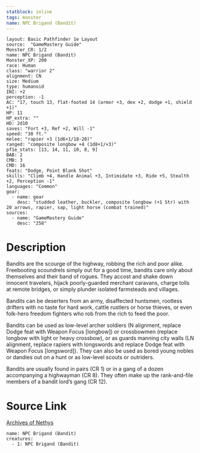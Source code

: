 ```yaml
---
statblock: inline
tags: monster
name: NPC Brigand (Bandit)
---
```

```statblock
layout: Basic Pathfinder 1e Layout
source:  "GameMastery Guide"
Monster_CR: 1/2
name: NPC Brigand (Bandit)
Monster_XP: 200
race: Human
class: "warrior 2"
alignment: CN
size: Medium
type: humanoid
INI: +2
perception: -1
AC: "17, touch 13, flat-footed 14 (armor +3, dex +2, dodge +1, shield +1)"
HP: 11
HP_extra: ""
HD: 2d10
saves: "Fort +3, Ref +2, Will -1"
speed: "30 ft."
melee: "rapier +3 (1d6+1/18-20)"
ranged: "composite longbow +4 (1d8+1/×3)"
pf1e_stats: [13, 14, 11, 10, 8, 9]
BAB: 2
CMB: 3
CMD: 16
feats: "Dodge, Point Blank Shot"
skills: "Climb +4, Handle Animal +3, Intimidate +3, Ride +5, Stealth +2, Perception -1"
languages: "Common"
gear:
  - name: gear
    desc: "studded leather, buckler, composite longbow (+1 Str) with 20 arrows, rapier, sap, light horse (combat trained)"
sources:
  - name: "GameMastery Guide"
    desc: "258"
```
# Description
Bandits are the scourge of the highway, robbing the rich and poor alike. Freebooting scoundrels simply out for a good time, bandits care only about themselves and their band of rogues. They accost and shake down innocent travelers, hijack poorly-guarded merchant caravans, charge tolls at remote bridges, or simply plunder isolated farmsteads and villages.

Bandits can be deserters from an army, disaffected huntsmen, rootless drifters with no taste for hard work, cattle rustlers or horse thieves, or even folk-hero freedom fighters who rob from the rich to feed the poor.

Bandits can be used as low-level archer soldiers (N alignment, replace Dodge feat with Weapon Focus [longbow]) or crossbowmen (replace longbow with light or heavy crossbow), or as guards manning city walls (LN alignment, replace rapiers with longswords and replace Dodge feat with Weapon Focus [longsword]). They can also be used as bored young nobles or dandies out on a hunt or as low-level scouts or outriders.

Bandits are usually found in pairs (CR 1) or in a gang of a dozen accompanying a highwayman (CR 8). They often make up the rank-and-file members of a bandit lord’s gang (CR 12).
# Source Link
[Archives of Nethys](https://aonprd.com/NPCDisplay.aspx?ItemName=Brigand%20(Bandit))
```encounter-table
name: NPC Brigand (Bandit)
creatures:
  - 1: NPC Brigand (Bandit)
```
